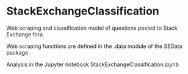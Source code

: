 # StackExchangeClassification
Web scraping and classification model of questions posted to Stack Exchange fora.

Web scraping functions are defined in the .data module of the SEData package.

Analysis in the Jupyter notebook StackExchangeClassification.ipynb
